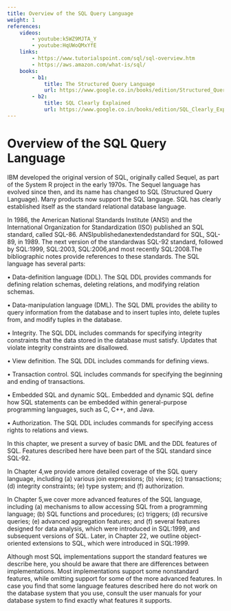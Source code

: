 ```yaml
---
title: Overview of the SQL Query Language
weight: 1
references:
    videos:
        - youtube:k5WZ9MJTA_Y
        - youtube:HqUWoQMxYfE
    links:
        - https://www.tutorialspoint.com/sql/sql-overview.htm
        - https://aws.amazon.com/what-is/sql/
    books:
        - b1:
            title: The Structured Query Language
            url: https://www.google.co.in/books/edition/Structured_Query_Language_SQL/FKRQAAAAMAAJ?hl=en&gbpv=0&bsq=overview%20of%20the%20sql%20query%20language
        - b2:
            title: SQL Clearly Explained  
            url: https://www.google.co.in/books/edition/SQL_Clearly_Explained/KMZasMUMU5UC?hl=en&gbpv=0
---
```


# Overview of the SQL Query Language

IBM developed the original version of SQL, originally called Sequel, as part of the System R project in the early 1970s. The Sequel language has evolved since then, and its name has changed to SQL (Structured Query Language). Many products now support the SQL language. SQL has clearly established itself as the standard relational database language.

In 1986, the American National Standards Institute (ANSI) and the International Organization for Standardization (ISO) published an SQL standard, called SQL-86. ANSIpublishedanextendedstandard for SQL, SQL-89, in 1989. The next version of the standardwas SQL-92 standard, followed by SQL:1999, SQL:2003, SQL:2006,and most recently SQL:2008.The bibliographic notes provide references to these standards.
The SQL language has several parts:

• Data-definition language (DDL). The SQL DDL provides commands for defining relation schemas, deleting relations, and modifying relation schemas.

• Data-manipulation language (DML). The SQL DML provides the ability to query information from the database and to insert tuples into, delete tuples from, and modify tuples in the database.

• Integrity. The SQL DDL includes commands for specifying integrity constraints that the data stored in the database must satisfy. Updates that violate integrity constraints are disallowed.

• View definition. The SQL DDL includes commands for defining views.

• Transaction control. SQL includes commands for specifying the beginning and ending of transactions.

• Embedded SQL and dynamic SQL. Embedded and dynamic SQL define how SQL statements can be embedded within general-purpose programming languages, such as C, C++, and Java.

• Authorization. The SQL DDL includes commands for specifying access rights to relations and views.


In this chapter, we present a survey of basic DML and the DDL features of SQL. Features described here have been part of the SQL standard since SQL-92.

In Chapter 4,we provide amore detailed coverage of the SQL query language, including (a) various join expressions; (b) views; (c) transactions; (d) integrity constraints; (e) type system; and (f) authorization.

In Chapter 5,we cover more advanced features of the SQL language, including (a) mechanisms to allow accessing SQL from a programming language; (b) SQL functions and procedures; (c) triggers; (d) recursive queries; (e) advanced aggregation features; and (f) several features designed for data analysis, which were introduced in SQL:1999, and subsequent versions of SQL. Later, in Chapter 22, we outline object-oriented extensions to SQL, which were introduced in SQL:1999.

Although most SQL implementations support the standard features we describe here, you should be aware that there are differences between implementations. Most implementations support some nonstandard features, while omitting support for some of the more advanced features. In case you find that some language features described here do not work on the database system that you use, consult the user manuals for your database system to find exactly what features it supports.